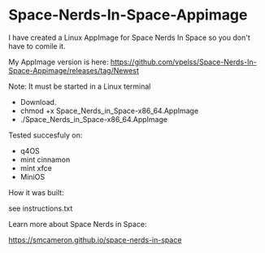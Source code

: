 # Space-Nerds-In-Space-Appimage

I have created a Linux AppImage for Space Nerds In Space so you don't have to comile it.

My AppImage version is here: https://github.com/vpelss/Space-Nerds-In-Space-Appimage/releases/tag/Newest

Note: It must be started in a Linux terminal

- Download.
- chmod +x Space_Nerds_in_Space-x86_64.AppImage
- ./Space_Nerds_in_Space-x86_64.AppImage


Tested succesfuly on:
- q4OS
- mint cinnamon
- mint xfce
- MiniOS

How it was built:

see instructions.txt

Learn more about Space Nerds in Space:

https://smcameron.github.io/space-nerds-in-space



